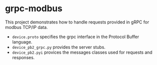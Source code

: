 # grpc-modbus

This project demonstrates how to handle requests provided in gRPC for modbus TCP/IP data.

- `device.proto` specifies the grpc interface in the Protocol Buffer language.
- `device_pb2_grpc.py` provides the server stubs.
- `device_pb2.pyi` provices the messages classes used for requests and responses.